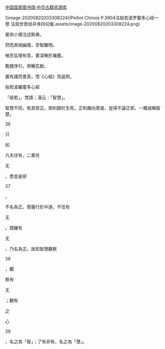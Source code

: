 



[中国国家图书馆·中华古籍资源库](http://read.nlc.cn/OutOpenBook/OpenObjectBook?aid=892&bid=243508.0)





![image-20200820203308224](Pelliot Chinois P.3904注般若波罗蜜多心经一卷 注观世音经并序四句偈.assets/image-20200820203308224.png)





爰命小僧注述斯典。

然而真相幽隱，空智難明。

唯恐旨理有乖，實深慚於瀚墨。

敢題序引，用暢玄猷。

冀有識而會真，悟《心經》而返照。



般若波羅蜜多心經

「般若」，梵語；漢云：「智慧」。

智慧不同，有其邪正。邪則歸於生死，正則趣向菩提，豈得不論正邪，一概咸稱智慧。

36

只

如

凡夫住有，二乘住

无

，悉並是邪

37

，

不名為正。菩薩行於中道，不住有

无

。既離有

无

，乃名為正。故知智慧觀察

38

，觀

察有

无

；觀有

之

心

39

，名之為「智」；了有非有，名之為「慧」。

